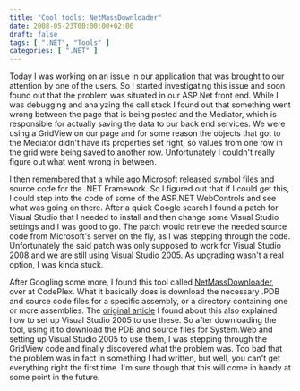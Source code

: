 ```yaml
---
title: "Cool tools: NetMassDownloader"
date: 2008-05-23T00:00:00+02:00
draft: false
tags: [ ".NET", "Tools" ]
categories: [ ".NET" ]
---
```


Today I was working on an issue in our application that was brought to our attention by one of the users. So I started investigating this issue and soon found out that the problem was situated in our ASP.Net front end. While I was debugging and analyzing the call stack I found out that something went wrong between the page that is being posted and the Mediator, which is responsible for actually saving the data to our back end services. We were using a GridView on our page and for some reason the objects that got to the Mediator didn't have its properties set right, so values from one row in the grid were being saved to another row. Unfortunately I couldn't really figure out what went wrong in between.

I then remembered that a while ago Microsoft released symbol files and source code for the .NET Framework. So I figured out that if I could get this, I could step into the code of some of the ASP.NET WebControls and see what was going on there. After a quick Google search I found a patch for Visual Studio that I needed to install and then change some Visual Studio settings and I was good to go. The patch would retrieve the needed source code from Microsoft's server on the fly, as I was stepping through the code. Unfortunately the said patch was only supposed to work for Visual Studio 2008 and we are still using Visual Studio 2005\. As upgrading wasn't a real option, I was kinda stuck.

After Googling some more, I found this tool called [NetMassDownloader](http://www.codeplex.com/NetMassDownloader), over at CodePlex. What it basically does is download the necessary .PDB and source code files for a specific assembly, or a directory containing one or more assemblies. The [original article](http://www.wintellect.com/cs/blogs/jrobbins/archive/2008/02/06/download-all-the-net-reference-source-code-at-once-with-net-mass-downloader.aspx) I found about this also explained how to set up Visual Studio 2005 to use these. So after downloading the tool, using it to download the PDB and source files for System.Web and setting up Visual Studio 2005 to use them, I was stepping through the GridView code and finally discovered what the problem was. Too bad that the problem was in fact in something I had written, but well, you can't get everything right the first time. I'm sure though that this will come in handy at some point in the future.